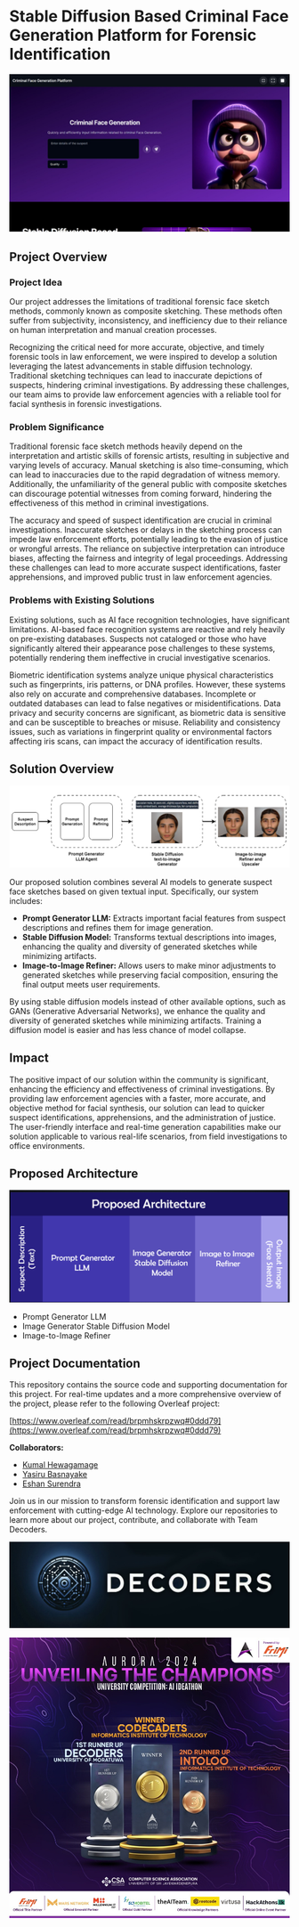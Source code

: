 # Stable Diffusion Based Criminal Face Generation Platform for Forensic Identification

![UI](Documentation/assests/UI.jpeg)
## Project Overview

### Project Idea

Our project addresses the limitations of traditional forensic face sketch methods, commonly known as composite sketching. These methods often suffer from subjectivity, inconsistency, and inefficiency due to their reliance on human interpretation and manual creation processes.

Recognizing the critical need for more accurate, objective, and timely forensic tools in law enforcement, we were inspired to develop a solution leveraging the latest advancements in stable diffusion technology. Traditional sketching techniques can lead to inaccurate depictions of suspects, hindering criminal investigations. By addressing these challenges, our team aims to provide law enforcement agencies with a reliable tool for facial synthesis in forensic investigations.

### Problem Significance

Traditional forensic face sketch methods heavily depend on the interpretation and artistic skills of forensic artists, resulting in subjective and varying levels of accuracy. Manual sketching is also time-consuming, which can lead to inaccuracies due to the rapid degradation of witness memory. Additionally, the unfamiliarity of the general public with composite sketches can discourage potential witnesses from coming forward, hindering the effectiveness of this method in criminal investigations.

The accuracy and speed of suspect identification are crucial in criminal investigations. Inaccurate sketches or delays in the sketching process can impede law enforcement efforts, potentially leading to the evasion of justice or wrongful arrests. The reliance on subjective interpretation can introduce biases, affecting the fairness and integrity of legal proceedings. Addressing these challenges can lead to more accurate suspect identifications, faster apprehensions, and improved public trust in law enforcement agencies.

### Problems with Existing Solutions

Existing solutions, such as AI face recognition technologies, have significant limitations. AI-based face recognition systems are reactive and rely heavily on pre-existing databases. Suspects not cataloged or those who have significantly altered their appearance pose challenges to these systems, potentially rendering them ineffective in crucial investigative scenarios.

Biometric identification systems analyze unique physical characteristics such as fingerprints, iris patterns, or DNA profiles. However, these systems also rely on accurate and comprehensive databases. Incomplete or outdated databases can lead to false negatives or misidentifications. Data privacy and security concerns are significant, as biometric data is sensitive and can be susceptible to breaches or misuse. Reliability and consistency issues, such as variations in fingerprint quality or environmental factors affecting iris scans, can impact the accuracy of identification results.

## Solution Overview

![Proposed System](Documentation/assests/Proposed_system_model.png)

Our proposed solution combines several AI models to generate suspect face sketches based on given textual input. Specifically, our system includes:

- **Prompt Generator LLM:** Extracts important facial features from suspect descriptions and refines them for image generation.
- **Stable Diffusion Model:** Transforms textual descriptions into images, enhancing the quality and diversity of generated sketches while minimizing artifacts.
- **Image-to-Image Refiner:** Allows users to make minor adjustments to generated sketches while preserving facial composition, ensuring the final output meets user requirements.

By using stable diffusion models instead of other available options, such as GANs (Generative Adversarial Networks), we enhance the quality and diversity of generated sketches while minimizing artifacts. Training a diffusion model is easier and has less chance of model collapse.

## Impact

The positive impact of our solution within the community is significant, enhancing the efficiency and effectiveness of criminal investigations. By providing law enforcement agencies with a faster, more accurate, and objective method for facial synthesis, our solution can lead to quicker suspect identifications, apprehensions, and the administration of justice. The user-friendly interface and real-time generation capabilities make our solution applicable to various real-life scenarios, from field investigations to office environments.

## Proposed Architecture

![System Architecture](Documentation/assests/System_Architecture.png)

- Prompt Generator LLM
- Image Generator Stable Diffusion Model
- Image-to-Image Refiner

## Project Documentation

This repository contains the source code and supporting documentation for this project. For real-time updates and a more comprehensive overview of the project, please refer to the following Overleaf project:

[https://www.overleaf.com/read/brpmhskrpzwq#0ddd79](https://www.overleaf.com/read/brpmhskrpzwq#0ddd79) 

**Collaborators:**

* [Kumal Hewagamage](https://github.com/KumalHewagamage)
* [Yasiru Basnayake](https://github.com/YasiruDEX)
* [Eshan Surendra](https://github.com/eshansurendra)

Join us in our mission to transform forensic identification and support law enforcement with cutting-edge AI technology. Explore our repositories to learn more about our project, contribute, and collaborate with Team Decoders.

![Logo](Documentation/assests/logo_banner.jpg)


![Award](Documentation/assests/Award.jpeg)
